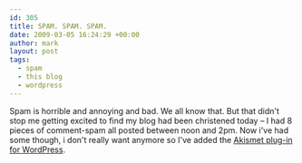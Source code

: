 ```yaml
---
id: 305
title: SPAM. SPAM. SPAM.
date: 2009-03-05 16:24:29 +00:00
author: mark
layout: post
tags:
  - spam
  - this blog
  - wordpress
---
```

Spam is horrible and annoying and bad. We all know that. But that didn't stop me getting excited to find my blog had been christened today &#8211; I had 8 pieces of comment-spam all posted between noon and 2pm. Now i've had some though, i don't really want anymore so I've added the [Akismet plug-in for WordPress](http://wordpress.org/extend/plugins/akismet/).
